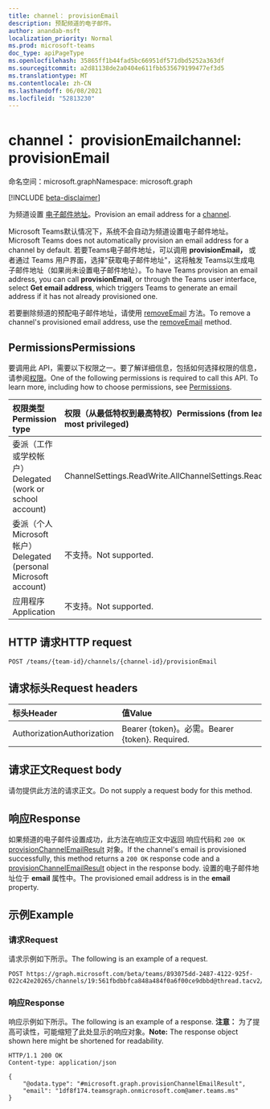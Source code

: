 ```yaml
---
title: channel： provisionEmail
description: 预配频道的电子邮件。
author: anandab-msft
localization_priority: Normal
ms.prod: microsoft-teams
doc_type: apiPageType
ms.openlocfilehash: 35865ff1b44fad5bc66951df571dbd5252a363df
ms.sourcegitcommit: a2d81138de2a0404e611fbb535679199477ef3d5
ms.translationtype: MT
ms.contentlocale: zh-CN
ms.lasthandoff: 06/08/2021
ms.locfileid: "52813230"
---
```

# <a name="channel-provisionemail"></a><span data-ttu-id="5c6ce-103">channel： provisionEmail</span><span class="sxs-lookup"><span data-stu-id="5c6ce-103">channel: provisionEmail</span></span>

<span data-ttu-id="5c6ce-104">命名空间：microsoft.graph</span><span class="sxs-lookup"><span data-stu-id="5c6ce-104">Namespace: microsoft.graph</span></span>

[!INCLUDE [beta-disclaimer](../../includes/beta-disclaimer.md)]

<span data-ttu-id="5c6ce-105">为频道设置 [电子邮件地址](../resources/channel.md)。</span><span class="sxs-lookup"><span data-stu-id="5c6ce-105">Provision an email address for a [channel](../resources/channel.md).</span></span>

<span data-ttu-id="5c6ce-106">Microsoft Teams默认情况下，系统不会自动为频道设置电子邮件地址。</span><span class="sxs-lookup"><span data-stu-id="5c6ce-106">Microsoft Teams does not automatically provision an email address for a channel by default.</span></span> <span data-ttu-id="5c6ce-107">若要Teams电子邮件地址，可以调用 **provisionEmail，** 或者通过 Teams 用户界面，选择"获取电子邮件地址"，这将触发 Teams以生成电子邮件地址（如果尚未设置电子邮件地址）。</span><span class="sxs-lookup"><span data-stu-id="5c6ce-107">To have Teams provision an email address, you can call **provisionEmail**, or through the Teams user interface, select **Get email address**, which triggers Teams to generate an email address if it has not already provisioned one.</span></span>

<span data-ttu-id="5c6ce-108">若要删除频道的预配电子邮件地址，请使用 [removeEmail](channel-removeemail.md) 方法。</span><span class="sxs-lookup"><span data-stu-id="5c6ce-108">To remove a channel's provisioned email address, use the [removeEmail](channel-removeemail.md) method.</span></span>

## <a name="permissions"></a><span data-ttu-id="5c6ce-109">Permissions</span><span class="sxs-lookup"><span data-stu-id="5c6ce-109">Permissions</span></span>

<span data-ttu-id="5c6ce-p102">要调用此 API，需要以下权限之一。要了解详细信息，包括如何选择权限的信息，请参阅[权限](/graph/permissions-reference)。</span><span class="sxs-lookup"><span data-stu-id="5c6ce-p102">One of the following permissions is required to call this API. To learn more, including how to choose permissions, see [Permissions](/graph/permissions-reference).</span></span>

| <span data-ttu-id="5c6ce-112">权限类型</span><span class="sxs-lookup"><span data-stu-id="5c6ce-112">Permission type</span></span>                        | <span data-ttu-id="5c6ce-113">权限（从最低特权到最高特权）</span><span class="sxs-lookup"><span data-stu-id="5c6ce-113">Permissions (from least to most privileged)</span></span> |
| :------------------------------------- | :------------------------------------------ |
| <span data-ttu-id="5c6ce-114">委派（工作或学校帐户）</span><span class="sxs-lookup"><span data-stu-id="5c6ce-114">Delegated (work or school account)</span></span>     | <span data-ttu-id="5c6ce-115">ChannelSettings.ReadWrite.All</span><span class="sxs-lookup"><span data-stu-id="5c6ce-115">ChannelSettings.ReadWrite.All</span></span>               |
| <span data-ttu-id="5c6ce-116">委派（个人 Microsoft 帐户）</span><span class="sxs-lookup"><span data-stu-id="5c6ce-116">Delegated (personal Microsoft account)</span></span> | <span data-ttu-id="5c6ce-117">不支持。</span><span class="sxs-lookup"><span data-stu-id="5c6ce-117">Not supported.</span></span>                              |
| <span data-ttu-id="5c6ce-118">应用程序</span><span class="sxs-lookup"><span data-stu-id="5c6ce-118">Application</span></span>                            | <span data-ttu-id="5c6ce-119">不支持。</span><span class="sxs-lookup"><span data-stu-id="5c6ce-119">Not supported.</span></span>                              |

## <a name="http-request"></a><span data-ttu-id="5c6ce-120">HTTP 请求</span><span class="sxs-lookup"><span data-stu-id="5c6ce-120">HTTP request</span></span>
<!-- { "blockType": "ignored" } -->
```http
POST /teams/{team-id}/channels/{channel-id}/provisionEmail
```
## <a name="request-headers"></a><span data-ttu-id="5c6ce-121">请求标头</span><span class="sxs-lookup"><span data-stu-id="5c6ce-121">Request headers</span></span>
| <span data-ttu-id="5c6ce-122">标头</span><span class="sxs-lookup"><span data-stu-id="5c6ce-122">Header</span></span>        | <span data-ttu-id="5c6ce-123">值</span><span class="sxs-lookup"><span data-stu-id="5c6ce-123">Value</span></span>                     |
| :------------ | :------------------------ |
| <span data-ttu-id="5c6ce-124">Authorization</span><span class="sxs-lookup"><span data-stu-id="5c6ce-124">Authorization</span></span> | <span data-ttu-id="5c6ce-p103">Bearer {token}。必需。</span><span class="sxs-lookup"><span data-stu-id="5c6ce-p103">Bearer {token}. Required.</span></span> |

## <a name="request-body"></a><span data-ttu-id="5c6ce-127">请求正文</span><span class="sxs-lookup"><span data-stu-id="5c6ce-127">Request body</span></span>

<span data-ttu-id="5c6ce-128">请勿提供此方法的请求正文。</span><span class="sxs-lookup"><span data-stu-id="5c6ce-128">Do not supply a request body for this method.</span></span>

## <a name="response"></a><span data-ttu-id="5c6ce-129">响应</span><span class="sxs-lookup"><span data-stu-id="5c6ce-129">Response</span></span>

<span data-ttu-id="5c6ce-130">如果频道的电子邮件设置成功，此方法在响应正文中返回 响应代码和 `200 OK` [provisionChannelEmailResult](../resources/provisionChannelEmailResult.md) 对象。</span><span class="sxs-lookup"><span data-stu-id="5c6ce-130">If the channel's email is provisioned successfully, this method returns a `200 OK` response code and a [provisionChannelEmailResult](../resources/provisionChannelEmailResult.md) object in the response body.</span></span> <span data-ttu-id="5c6ce-131">设置的电子邮件地址位于 **email** 属性中。</span><span class="sxs-lookup"><span data-stu-id="5c6ce-131">The provisioned email address is in the **email** property.</span></span>

## <a name="example"></a><span data-ttu-id="5c6ce-132">示例</span><span class="sxs-lookup"><span data-stu-id="5c6ce-132">Example</span></span>
### <a name="request"></a><span data-ttu-id="5c6ce-133">请求</span><span class="sxs-lookup"><span data-stu-id="5c6ce-133">Request</span></span>
<span data-ttu-id="5c6ce-134">请求示例如下所示。</span><span class="sxs-lookup"><span data-stu-id="5c6ce-134">The following is an example of a request.</span></span>
<!-- {
  "blockType": "request",
  "sampleKeys": ["893075dd-2487-4122-925f-022c42e20265", "19:561fbdbbfca848a484f0a6f00ce9dbbd@thread.tacv2"],
  "name": "channel_provisionemail"
}
-->
```http
POST https://graph.microsoft.com/beta/teams/893075dd-2487-4122-925f-022c42e20265/channels/19:561fbdbbfca848a484f0a6f00ce9dbbd@thread.tacv2/provisionEmail
```

### <a name="response"></a><span data-ttu-id="5c6ce-135">响应</span><span class="sxs-lookup"><span data-stu-id="5c6ce-135">Response</span></span>
<span data-ttu-id="5c6ce-136">响应示例如下所示。</span><span class="sxs-lookup"><span data-stu-id="5c6ce-136">The following is an example of a response.</span></span>
<span data-ttu-id="5c6ce-137">**注意：** 为了提高可读性，可能缩短了此处显示的响应对象。</span><span class="sxs-lookup"><span data-stu-id="5c6ce-137">**Note:** The response object shown here might be shortened for readability.</span></span>
<!-- {
  "blockType": "response",
  "truncated": true,
  "@odata.type": "microsoft.graph.provisionChannelEmailResult"
}
-->
```http
HTTP/1.1 200 OK
Content-type: application/json

{
    "@odata.type": "#microsoft.graph.provisionChannelEmailResult",
    "email": "1df8f174.teamsgraph.onmicrosoft.com@amer.teams.ms"
}
```
<!-- uuid: e848414b-4669-4484-ac36-1504c58a3fb8
2015-10-25 14:57:30 UTC -->
<!--
{
  "type": "#page.annotation",
  "description": "Provision channel email",
  "keywords": "",
  "section": "documentation",
  "tocPath": "",
  "suppressions": []
}
-->


